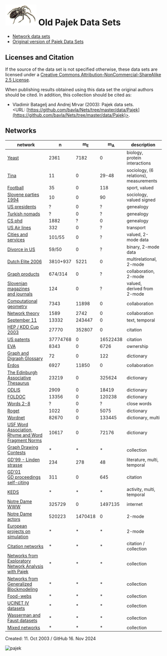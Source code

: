 
  

# <img src="pajek.gif" width=100>   Old Pajek Data Sets 

  * [Network data sets](https://github.com/bavla/Nets/tree/master/data)
  * [Original version of Pajek Data Sets](http://vlado.fmf.uni-lj.si/pub/networks/data/default.htm) 


## Licenses and Citation 


If the source of the data set is not specified otherwise, these data sets are licensed under a
[Creative Commons Attribution-NonCommercial-ShareAlike 2.5 License](http://creativecommons.org/licenses/by-nc-sa/2.5/).

When publishing results obtained using this data set the original authors should be cited.  In addition, this collection should be cited as:
  * Vladimir Batagelj  and Andrej Mrvar (2003): Pajek data sets.<br> <URL: [https://github.com/bavla/Nets/tree/master/data/Pajek](https://github.com/bavla/Nets/tree/master/data/Pajek)>.

## Networks 


| network  | n  | m<sub>E</sub> | m<sub>A</sub> | description |
| ------------------- | ------ | ------- | -------- | ------------------------- |
|[Yeast](./bio/Yeast/Yeast.md) |  2361 | 7182 | 0  | biology,<br>protein interactions |
|[Tina](./soc/Tina/Tina.md) |  11 |  0 |  29-48 | sociology, (6 relations),<br>measurements |
|[Football](./sport/Football.md) |  35 |  0 |  118 | sport, valued |
|[Slovene parties 1994](./soc/Samo/Stranke94.md) |   10 |  0 |  90 | sociology, valued signed |
|[US presidents](./ged/PRESDNTS.GED) |  ?  |  0 |   ?  | genealogy |
|[Turkish nomads](./ged/P-TUR.GED) |  ?  |  0 |  ?  | genealogy |
|[CS phd](https://github.com/bavla/Nets/raw/refs/heads/master/data/Pajek/ged/CSphd.ZIP) |  1882 |  ?  |  0 | genealogy |
|[US Air lines](./mix/USAir97.net) |    332 |       0 |  ?  | transport |
|[Cities and services](https://github.com/bavla/Nets/raw/refs/heads/master/data/Pajek/2mode/cities.zip) |  101/55 |      0 |  ?  | valued, 2-mode data|
|[Divorce in US](./2mode/divorce.net) |  59/50 |      0 |   ?  | binary, 2-mode data|
|[Dutch Elite 2006](./2mode/DutchElite.md) |    3810+937 |   5221 |      0 | multirelational, 2-mode |
|[Graph products](./2mode/sandi/Sandi.md) |  674/314 |      0 |   ?  | collaboration, 2-mode |
|[Slovenian magazines<br> and journals](./2mode/journals.md) |    124 |      0 |  ?  | valued,<br>derived from 2-mode|
|[Computational geometry](./bib/collab/Geom.md) |  7343 |  11898 |  0 | collaboration |
|[Network theory](./bib/collab/NetScience.md) |  1589 |  2742 |  0 | collaboration |
|[September 11](./CRA/terror.md) |  13332 |  243447 |      0 | text, temporal |
|[HEP / KDD Cup 2003](./bib/hep-th/hep-th.md) |  27770 |  352807 |      0 | citation |
|[US patents](./patents/Patents.md) |  37774768 |      0 |  16522438 | citation |
|[EVA](./econ/eva/eva.md) |  8343 |      0 |  6726 | ownership|
|[Graph and Digraph Glossary](./dic/TG/glossTG.md) |      72 |      0 |    122 | dictionary |
|[Erdos](./bib/Erdos/Erdos02.net) |   6927 |  11850 |      0 | collaboration |
|[The Edinburgh Associative Thesaurus](./dic/EAT/eat.md) |   23219 |      0 |  325624 | dictionary |
|[ODLIS](./dic/odlis/Odlis.md) |   2909 |      0 |  18419 | dictionary |
|[FOLDOC](./dic/foldoc/Foldoc.md) |  13356 |      0 |  120238 | dictionary |
|[Words 2-8](https://github.com/bavla/Nets/raw/refs/heads/master/data/Pajek/dic/knuth/DIC28.ZIP) |  ?  |      0 |   ?  | close words |
|[Roget](./dic/Roget/Roget.md) |   1022 |      0 |   5075 | dictionary |
|[Wordnet](./dic/wordnet/wordnet.md) |  82670 |      0 |  133445 | dictionary, multi |
|[USF Word Association,<br>Rhyme and Word Fragment Norms](./dic/FA/FreeAssoc.md) |  10617 |      0 |  72176 | dictionary |
|[Graph Drawing Contests](http://vlado.fmf.uni-lj.si/pub/networks/data/GD/GD.htm) |  *  |  *  |  *  | collection |
|[GD'99 - Linden strasse](http://vlado.fmf.uni-lj.si/pub/networks/data/GD/a99m.zip) |  234 |   278 |    48 | literature, multi, temporal|
|[GD'01<br>GD proceedings self-citing](http://vlado.fmf.uni-lj.si/pub/networks/data/GD/a01.zip) |  311 |      0 |   645 | citation|
|[KEDS](./keds/KEDS.md) |    *  |    *  |    *  | activity, multi, temporal|
|[Notre Dame WWW](http://vlado.fmf.uni-lj.si/pub/networks/data/ND/NDnets.htm) |  325729 |      0 |  1497135 | internet|
|[Notre Dame actors](http://vlado.fmf.uni-lj.si/pub/networks/data/ND/NDnets.htm) |  520223 |  1470418 |  0 | 2-mode|
|[European projects on simulation](https://github.com/bavla/Nets/blob/master/data/Pajek/SimPro.zip) |  *  |  *  |  *  | 2-mode|
|[Citation networks](http://vlado.fmf.uni-lj.si/pub/networks/data/cite/default.htm) |   *  |   *  |   *  | citation / collection|
|[Networks from<br>Exploratory Network Analysis with Pajek](./esna/README.md) |  *  |   *  |   *  | collection|
|[Networks from Generalized Blockmodeling](http://vlado.fmf.uni-lj.si/pub/networks/data/GBM/default.htm) |   *  |   *  |   *  | collection|
|[Food-webs](./bio/FoodWeb/FoodWeb.md) |  *  |  *  |   *  | collection |
|[UCINET IV datasets](./ucinet/README.md) |      *  |      *  |      *  | collection|
|[Wasserman and Faust datasets](http://vlado.fmf.uni-lj.si/pub/networks/data/WaFa/default.htm) |      *  |      *  |      *  | collection |
|[Mixed networks](http://vlado.fmf.uni-lj.si/pub/networks/data/mix/mixed.htm) |      *  |      *  |      *  | collection |


Created: 11. Oct 2003 / GitHub 16. Nov 2024

![pajek](https://github.com/user-attachments/assets/bb2bfee6-ca10-495c-9a9d-f81842828ca2)


